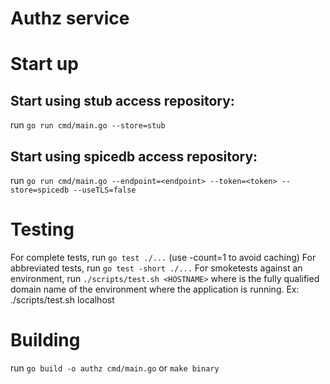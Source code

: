 # Authz service

# Start up

## Start using stub access repository:
run `go run cmd/main.go --store=stub`

## Start using spicedb access repository:
run `go run cmd/main.go --endpoint=<endpoint> --token=<token> --store=spicedb --useTLS=false`

# Testing

For complete tests, run `go test ./...` (use -count=1 to avoid caching)
For abbreviated tests, run `go test -short ./...`
For smoketests against an environment, run `./scripts/test.sh <HOSTNAME>` where <HOSTNAME> is the fully qualified domain name of the environment where the application is running.
    Ex: ./scripts/test.sh localhost


# Building

run `go build -o authz cmd/main.go` or `make binary`
